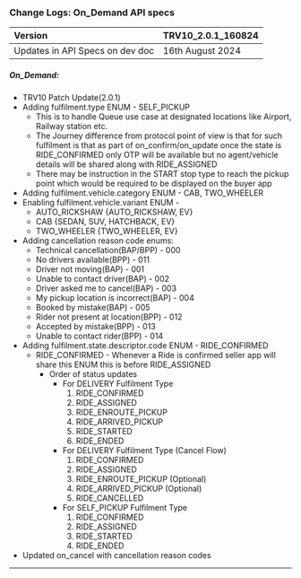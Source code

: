 ### Change Logs: On_Demand API specs

| Version                         | TRV10_2.0.1_160824 |
| :------------------------------ | :----------------- |
| Updates in API Specs on dev doc | 16th August 2024      |

##### On_Demand:

- TRV10 Patch Update(2.0.1)
- Adding fulfilment.type ENUM - SELF_PICKUP
	- This is to handle Queue use case at designated locations like Airport, Railway station etc.
	- The Journey difference from protocol point of view is that for such fulfilment is that as part of on_confirm/on_update once the state is RIDE_CONFIRMED only OTP will be available but no agent/vehicle details will be shared along with RIDE_ASSIGNED
	- There may be instruction in the START stop type  to reach the pickup point which would be required to be displayed on the buyer app
- Adding fulfilment.vehicle.category ENUM - CAB, TWO_WHEELER
- Enabling fulfilment.vehicle.variant ENUM - 
	- AUTO_RICKSHAW {AUTO_RICKSHAW, EV}
	- CAB {SEDAN, SUV, HATCHBACK, EV}
	- TWO_WHEELER {TWO_WHEELER, EV}
- Adding cancellation reason code enums:
	- Technical cancellation(BAP/BPP) - 000
	- No drivers available(BPP) - 011
	- Driver not moving(BAP) - 001
	- Unable to contact driver(BAP) - 002
	- Driver asked me to cancel(BAP) - 003
	- My pickup location is incorrect(BAP) - 004
	- Booked by mistake(BAP) - 005
	- Rider not present at location(BPP) - 012
	- Accepted by mistake(BPP) - 013
	- Unable to contact rider(BPP) - 014
- Adding fulfilment.state.descriptor.code ENUM -  RIDE_CONFIRMED
	- RIDE_CONFIRMED - Whenever a Ride is confirmed seller app will share this ENUM this is before RIDE_ASSIGNED
		- Order of status updates
			- For DELIVERY Fulfilment Type 
				1. RIDE_CONFIRMED
				2. RIDE_ASSIGNED
				3. RIDE_ENROUTE_PICKUP
				4. RIDE_ARRIVED_PICKUP
				5. RIDE_STARTED
				6. RIDE_ENDED
			- For DELIVERY Fulfilment Type (Cancel Flow)
				1. RIDE_CONFIRMED
				2. RIDE_ASSIGNED
				3. RIDE_ENROUTE_PICKUP (Optional)
				4. RIDE_ARRIVED_PICKUP (Optional)
				5. RIDE_CANCELLED
			- For SELF_PICKUP Fulfilment Type
				1. RIDE_CONFIRMED
				2. RIDE_ASSIGNED
				3. RIDE_STARTED
				4. RIDE_ENDED
- Updated on_cancel with cancellation reason codes
---

#####